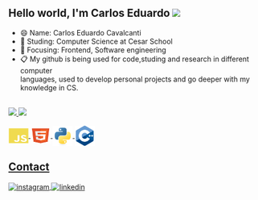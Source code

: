 ## Hello world, I'm Carlos Eduardo <img src="https://raw.githubusercontent.com/kaueMarques/kaueMarques/master/hi.gif" height="30px">


- 😄 Name: Carlos Eduardo Cavalcanti
- 📓 Studing: Computer Science at Cesar School 
- 🎯 Focusing: Frontend, Software engineering
- 📋 My github is being used for code,studing and research in different computer<br>
          languages, used to develop personal projects and go deeper with my knowledge in CS.


<br>
<div align="left">
  <a href="https://github.com/Carlos3du">
  <img height="170em" src="https://github-readme-stats.vercel.app/api?username=Carlos3du&show_icons=true&theme=discord_old_blurple&include_all_commits=true&count_private=true"/>
  <img height="170em" src="https://github-readme-stats.vercel.app/api/top-langs/?username=Carlos3du&layout=compact&langs_count=7&theme=discord_old_blurple"/>
</div>

<div style="display: inline_block"><br>
  <img align="center" alt="Rafa-Js" height="30" width="40" src="https://raw.githubusercontent.com/devicons/devicon/master/icons/javascript/javascript-plain.svg">
  <img align="center" alt="Rafa-HTML" height="30" width="40" src="https://raw.githubusercontent.com/devicons/devicon/master/icons/html5/html5-original.svg">
  <img align="center" alt="Rafa-Python" heighy = "30" width="40"                           src="https://raw.githubusercontent.com/devicons/devicon/1119b9f84c0290e0f0b38982099a2bd027a48bf1/icons/python/python-original.svg">
  <img align="center" alt="Rafa-CSS" heighy = "30" width="40" src= "https://raw.githubusercontent.com/devicons/devicon/master/icons/cplusplus/cplusplus-original.svg"></div>
  
</div>

## Contact
<a href="https://instagram.com/carlosedu500" target="_blank">
 <img align="center" src="https://img.shields.io/badge/-carlosedu500-05122A?style=flat&logo=instagram" alt="instagram"/>
</a>
<a href="https://linkedin.com/in/carlos-cavalcanti-42b89524b" target="_blank">
  <img align="center" src="https://img.shields.io/badge/-carloscavalcanti-05122A?style=flat&logo=linkedin" alt="linkedin"/>
</a>

 


